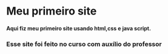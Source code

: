# Meu primeiro site
#### Aqui fiz meu primeiro site usando html,css e java script.
### Esse site foi feito no curso com auxílio do professor